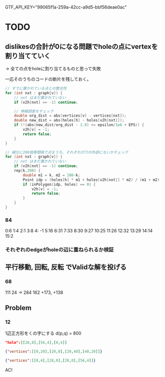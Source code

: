 GTF_API_KEY="99065f1a-259a-42cc-a9d5-bbf56deae0ac"

# TODO

## dislikesの合計が0になる問題でholeの点にvertexを割り当てていく
-> 全ての点をholeに割り当てるものと思って失敗

一応そのうちのコードの断片を残しておく。

```cpp
// すでに置かれている点との整合性
for (int nxt : graph[v]) {
    // nxt はまだ置かれていない
    if (v2h[nxt] == -1) continue;

    // 伸縮誤差をチェック
    double org_dist = abs(vertices[v] - vertices[nxt]);
    double new_dist = abs(holes[h] - holes[v2h[nxt]]);
    if (!(abs(new_dist/org_dist - 1.0) <= epsilon/1e6 + EPS)) {
        v2h[v] = -1;
        return false;
    }
}

// 線分に200個等間隔で点をうち、それぞれが穴の外部にないかチェック
for (int nxt : graph[v]) {
    // nxt はまだ置かれていない
    if (v2h[nxt] == -1) continue;
    rep(k,200) {
        double m1 = k, m2 = 200-k;
        Point idp = (holes[h] * m1 + holes[v2h[nxt]] * m2) / (m1 + m2);
        if (inPolygon(idp, holes) == 0) {
            v2h[v] = -1;
            return false;
        }
    }
}
```

### 84
0:6
1:4
2:1
3:8
4: -1
5:16
6:31
7:33
8:30
9:27
10:25
11:26
12:32
13:29
14:14
15:2

### それぞれのedgeがholeの辺に重ねられるか検証


## 平行移動, 回転, 反転 でValidな解を投げる

### 68
111 24 -> 284 162
+173, +138

## Problem

### 12
1辺正方形をくの字にする
d(p,q) = 800

```json
"hole":[[28,0],[56,4],[0,4]]
```

```json
{"vertices":[[0,20],[20,0],[20,40],[40,20]]}
```

```json
{"vertices":[[0,4],[28,0],[28,0],[56,4]]}
```

AC!